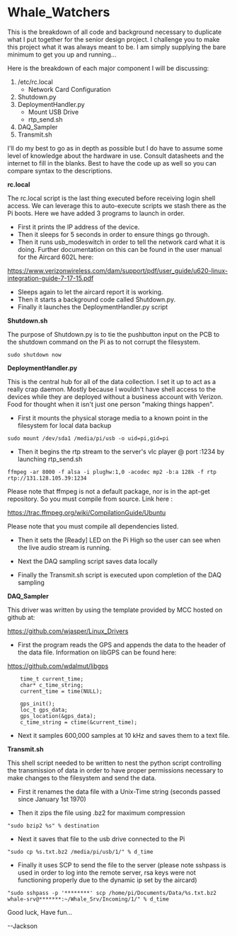 # Whale_Watchers

This is the breakdown of all code and background necessary to duplicate what I put together for the senior design project. I challenge you to make this project what it was always meant to be. I am simply supplying the bare minimum to get you up and running... 

Here is the breakdown of each major component I will be discussing:

1) /etc/rc.local
   - Network Card Configuration
2) Shutdown.py
3) DeploymentHandler.py
   - Mount USB Drive
   - rtp_send.sh
4) DAQ_Sampler
5) Transmit.sh

I'll do my best to go as in depth as possible but I do have to assume some level of knowledge about the hardware in use. Consult datasheets and the internet to fill in the blanks. Best to have the code up as well so you can compare syntax to the descriptions.

**rc.local**

The rc.local script is the last thing executed before receiving login shell access. We can leverage this to auto-execute scripts we stash there as the Pi boots. Here we have added 3 programs to launch in order. 

- First it prints the IP address of the device. 
- Then it sleeps for 5 seconds in order to ensure things go through. 
- Then it runs usb_modeswitch in order to tell the network card what it is doing. Further documentation on this can be found in the user manual for the Aircard 602L here:

https://www.verizonwireless.com/dam/support/pdf/user_guide/u620-linux-integration-guide-7-17-15.pdf

- Sleeps again to let the aircard report it is working.
- Then it starts a background code called Shutdown.py. 
- Finally it launches the DeploymentHandler.py script

**Shutdown.sh**

The purpose of Shutdown.py is to tie the pushbutton input on the PCB to the shutdown command on the Pi as to not corrupt the filesystem.

`sudo shutdown now`

**DeploymentHandler.py**

This is the central hub for all of the data collection. I set it up to act as a really crap daemon. Mostly because I wouldn't have shell access to the devices while they are deployed without a business account with Verizon. Food for thought when it isn't just one person "making things happen".

- First it mounts the physical storage media to a known point in the filesystem for local data backup 

`sudo mount /dev/sda1 /media/pi/usb -o uid=pi,gid=pi`

- Then it begins the rtp stream to the server's vlc player @ port :1234 by launching rtp_send.sh

`ffmpeg -ar 8000 -f alsa -i plughw:1,0 -acodec mp2 -b:a 128k -f rtp rtp://131.128.105.39:1234`

Please note that ffmpeg is not a default package, nor is in the apt-get repository. So you must compile from source. Link here :

https://trac.ffmpeg.org/wiki/CompilationGuide/Ubuntu

Please note that you must compile all dependencies listed.

- Then it sets the [Ready] LED on the Pi High so the user can see when the live audio stream is running.

- Next the DAQ sampling script saves data locally

- Finally the Transmit.sh script is executed upon completion of the DAQ sampling

**DAQ_Sampler**

This driver was written by using the template provided by MCC hosted on github at:

https://github.com/wjasper/Linux_Drivers

- First the program reads the GPS and appends the data to the header of the data file. Information on libGPS can be found here:

https://github.com/wdalmut/libgps

````//GPS Read
    time_t current_time;
    char* c_time_string;
    current_time = time(NULL);
````
````// Open
    gps_init();
    loc_t gps_data;
    gps_location(&gps_data);
    c_time_string = ctime(&current_time);
````

- Next it samples 600,000 samples at 10 kHz and saves them to a text file.

**Transmit.sh**

This shell script needed to be written to nest the python script controlling the transmission of data in order to have proper permissions necessary to make changes to the filesystem and send the data.

- First it renames the data file with a Unix-Time string (seconds passed since January 1st 1970)

- Then it zips the file using .bz2 for maximum compression

`"sudo bzip2 %s" % destination`

- Next it saves that file to the usb drive connected to the Pi

`"sudo cp %s.txt.bz2 /media/pi/usb/1/" % d_time`

- Finally it uses SCP to send the file to the server (please note sshpass is used in order to log into the remote server, rsa keys were not functioning properly due to the dynamic ip set by the aircard)

`"sudo sshpass -p '********' scp /home/pi/Documents/Data/%s.txt.bz2 whale-srv@*******:~/Whale_Srv/Incoming/1/" % d_time`

Good luck, Have fun...

--Jackson
